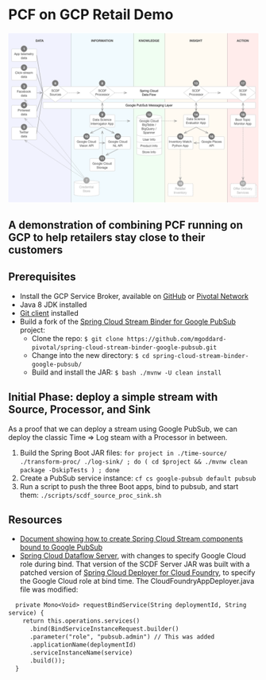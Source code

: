 # PCF on GCP Retail Demo

![Diagram showing major components and how data flows](./images/data_flow_diagram.png)

## A demonstration of combining PCF running on GCP to help retailers stay close to their customers

## Prerequisites
* Install the GCP Service Broker, available on [GitHub](https://github.com/GoogleCloudPlatform/gcp-service-broker)
or [Pivotal Network](https://network.pivotal.io/products/gcp-service-broker/)
* Java 8 JDK installed
* [Git client](https://git-scm.com/downloads) installed
* Build a fork of the [Spring Cloud Stream Binder for Google PubSub](https://github.com/mgoddard-pivotal/spring-cloud-stream-binder-google-pubsub) project:
    - Clone the repo: `$ git clone https://github.com/mgoddard-pivotal/spring-cloud-stream-binder-google-pubsub.git`
    - Change into the new directory: `$ cd spring-cloud-stream-binder-google-pubsub/`
    - Build and install the JAR: `$ bash ./mvnw -U clean install`

## Initial Phase: deploy a simple stream with Source, Processor, and Sink
As a proof that we can deploy a stream using Google PubSub, we can deploy the classic Time => Log steam
with a Processor in between.

1. Build the Spring Boot JAR files: `for project in ./time-source/ ./transform-proc/ ./log-sink/ ; do ( cd $project && ./mvnw clean package -DskipTests ) ; done`
1. Create a PubSub service instance: `cf cs google-pubsub default pubsub`
1. Run a script to push the three Boot apps, bind to pubsub, and start them: `./scripts/scdf_source_proc_sink.sh`

## Resources
* [Document showing how to create Spring Cloud Stream components bound to Google PubSub](./docs/GooglePubSubBinderandSCDF.pdf)
* [Spring Cloud Dataflow Server](https://storage.googleapis.com/mgoddard-jars/spring-cloud-dataflow-server-cloudfoundry-1.1.1.BUILD-SNAPSHOT.jar),
  with changes to specify Google Cloud role during bind. That version of the SCDF Server JAR was built
  with a patched version of
  [Spring Cloud Deployer for Cloud Foundry](https://github.com/spring-cloud/spring-cloud-deployer-cloudfoundry), 
  to specify the Google Cloud role at bind time. The CloudFoundryAppDeployer.java file was modified:

```
  private Mono<Void> requestBindService(String deploymentId, String service) {
    return this.operations.services()
      .bind(BindServiceInstanceRequest.builder()
      .parameter("role", "pubsub.admin") // This was added
      .applicationName(deploymentId)
      .serviceInstanceName(service)
      .build());
  }
```

